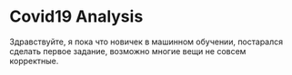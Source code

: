 # Covid19 Analysis 
Здравствуйте, я пока что новичек в машинном обучении, постарался сделать первое задание, возможно многие вещи не совсем корректные.
